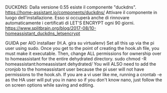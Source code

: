 DUCKDNS:
Dalla versione 0.55 esiste il componente "duckdns".
https://home-assistant.io/components/duckdns/
Attivare il componente in luogo dell'installazione. 
Esso si occuperà anche di rinnovare automaticamente i certificati di LET'S ENCRYPT ogni 90 giorni.
https://www.splitbrain.org/blog/2017-08/10-homeassistant_duckdns_letsencrypt

GUIDA per AIO installaer (H.A. gira su virtualenv)
Set all this up via the pi user using sudo. Once you get to the point of creating the hook.sh file, you must make it executable. Then, change ALL permissions for ownership over to homeassistant for the entire dehydrated directory. sudo chmod -R homeassistant:homeassistant dehydrated/
You will ALSO need to add the cronjob to the homeassistant user because the pi user will not have permissions to the hook.sh. If you are a vi user like me, running a crontab -e as the HA user will put you in nano so if you don't know nano, just follow the on screen options while saving and editing. 
